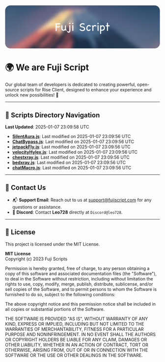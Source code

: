 ![Banner](.github/b.webp)

# 🌍 **We are Fuji Script**

Our global team of developers is dedicated to creating powerful, open-source scripts for Rise Client, designed to enhance your experience and unlock new possibilities! 🌟

---
<!-- SCRIPTS_NAVIGATION_START -->
## 📂 **Scripts Directory Navigation**

**Last Updated**: 2025-01-07 23:09:58 UTC

- **[SilentAura.js](scripts/SilentAura.js)**: Last modified on 2025-01-07 23:09:56 UTC
- **[ChatBypass.js](scripts/ChatBypass.js)**: Last modified on 2025-01-07 23:09:56 UTC
- **[jetpackFly.js](scripts/jetpackFly.js)**: Last modified on 2025-01-07 23:09:56 UTC
- **[velocityHylex.js](scripts/velocityHylex.js)**: Last modified on 2025-01-07 23:09:56 UTC
- **[chestxray.js](scripts/chestxray.js)**: Last modified on 2025-01-07 23:09:56 UTC
- **[bedxray.js](scripts/bedxray.js)**: Last modified on 2025-01-07 23:09:56 UTC
- **[chatMacro.js](scripts/chatMacro.js)**: Last modified on 2025-01-07 23:09:56 UTC

<!-- SCRIPTS_NAVIGATION_END -->

---

## 💬 **Contact Us**  
- 📬 **Support Email**: Reach out to us at [support@fujiscript.com](mailto:support@fujiscript.com) for any questions or assistance.  
- 💬 **Discord**: Contact **Leo728** directly at `Discord@leo728`.

---

## 📜 **License**

This project is licensed under the MIT License.  

**MIT License**  
Copyright (c) 2023 Fuji Scripts  

Permission is hereby granted, free of charge, to any person obtaining a copy of this software and associated documentation files (the "Software"), to deal in the Software without restriction, including without limitation the rights to use, copy, modify, merge, publish, distribute, sublicense, and/or sell copies of the Software, and to permit persons to whom the Software is furnished to do so, subject to the following conditions:  

The above copyright notice and this permission notice shall be included in all copies or substantial portions of the Software.  

THE SOFTWARE IS PROVIDED "AS IS", WITHOUT WARRANTY OF ANY KIND, EXPRESS OR IMPLIED, INCLUDING BUT NOT LIMITED TO THE WARRANTIES OF MERCHANTABILITY, FITNESS FOR A PARTICULAR PURPOSE AND NONINFRINGEMENT. IN NO EVENT SHALL THE AUTHORS OR COPYRIGHT HOLDERS BE LIABLE FOR ANY CLAIM, DAMAGES OR OTHER LIABILITY, WHETHER IN AN ACTION OF CONTRACT, TORT OR OTHERWISE, ARISING FROM, OUT OF OR IN CONNECTION WITH THE SOFTWARE OR THE USE OR OTHER DEALINGS IN THE SOFTWARE.  
